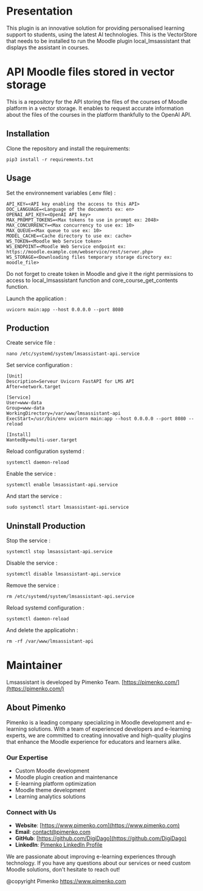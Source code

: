 # Presentation
This plugin is an innovative solution for providing personalised learning support to students, using the latest AI technologies. 
This is the VectorStore that needs to be installed to run the Moodle plugin local_lmsassistant that displays the assistant in courses.

# API Moodle files stored in vector storage

This is a repository for the API storing the files of the courses of Moodle platform in a vector storage.
It enables to request accurate information about the files of the courses in the platform thankfully to the OpenAI API.

## Installation

Clone the repository and install the requirements:

```
pip3 install -r requirements.txt
```

## Usage

Set the environnement variables (.env file) :

```
API_KEY=<API key enabling the access to this API>
DOC_LANGUAGE=<Language of the documents ex: en>
OPENAI_API_KEY=<OpenAI API key>
MAX_PROMPT_TOKENS=<Max tokens to use in prompt ex: 2048>
MAX_CONCURRENCY=<Max concurrency to use ex: 10>
MAX_QUEUE=<Max queue to use ex: 10>
MODEL_CACHE=<Cache directory to use ex: cache> 
WS_TOKEN=<Moodle Web Service token>
WS_ENDPOINT=<Moodle Web Service endpoint ex: https://moodle.example.com/webservice/rest/server.php>
WS_STORAGE=<Downloading files temporary storage directory ex: moodle_file>
```

Do not forget to create token in Moodle and give it the right permissions to access to local_lmsassistant function and core_course_get_contents function.

Launch the application :

```
uvicorn main:app --host 0.0.0.0 --port 8080
```

## Production

Create service file :

```
nano /etc/systemd/system/lmsassistant-api.service
```

Set service configuration :

```
[Unit]
Description=Serveur Uvicorn FastAPI for LMS API
After=network.target

[Service]
User=www-data
Group=www-data
WorkingDirectory=/var/www/lmsassistant-api
ExecStart=/usr/bin/env uvicorn main:app --host 0.0.0.0 --port 8080 --reload

[Install]
WantedBy=multi-user.target
```

Reload configuration systemd :

```
systemctl daemon-reload
```

Enable the service :

```
systemctl enable lmsassistant-api.service
```

And start the service :

```
sudo systemctl start lmsassistant-api.service
```


## Uninstall Production

Stop the service :

```
systemctl stop lmsassistant-api.service
```

Disable the service :
```
systemctl disable lmsassistant-api.service
```

Remove the service :

```
rm /etc/systemd/system/lmsassistant-api.service
```

Reload systemd configuration :

```
systemctl daemon-reload
```

And delete the applicatiohn :

```
rm -rf /var/www/lmsassistant-api
```

Maintainer
============
Lmsassistant is developed by Pimenko Team.
[https://pimenko.com/](https://pimenko.com/)

## About Pimenko

Pimenko is a leading company specializing in Moodle development and e-learning solutions. With a team of experienced developers and e-learning experts, we are committed to creating innovative and high-quality plugins that enhance the Moodle experience for educators and learners alike.

### Our Expertise

- Custom Moodle development
- Moodle plugin creation and maintenance
- E-learning platform optimization
- Moodle theme development
- Learning analytics solutions

### Connect with Us

- **Website**: [https://www.pimenko.com](https://www.pimenko.com)
- **Email**: contact@pimenko.com
- **GitHub**: [https://github.com/DigiDago](https://github.com/DigiDago)
- **LinkedIn**: [Pimenko LinkedIn Profile](https://www.linkedin.com/company/pimenko/)

We are passionate about improving e-learning experiences through technology. If you have any questions about our services or need custom Moodle solutions, don't hesitate to reach out!

@copyright Pimenko https://www.pimenko.com

